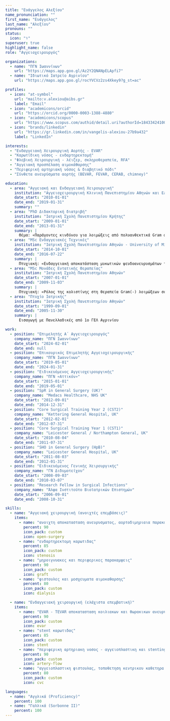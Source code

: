 ```yaml
---
title: "Ευάγγελος Αλεξίου"
name_pronunciation: ""
first_name: "Ευάγγελος"
last_name: "Αλεξίου"
pronouns: ""
status:
  icon: "⚕️"
superuser: true
highlight_name: false
role: "Αγγειοχειρουργός"

organizations:
  - name: "ΠΓΝ Ιωαννίνων"
    url: "https://maps.app.goo.gl/Az2Y2QNANpELApfi7"
  - name: "Ιδιωτικό Ιατρείο Αγρινίου"
    url: "https://maps.app.goo.gl/rocYVCVz2zs4Xkey9?g_st=ac"

profiles:
  - icon: "at-symbol"
    url: "mailto:v.alexiou@aibs.gr"
    label: "Email"
  - icon: "academicons/orcid"
    url: "https://orcid.org/0000-0003-1388-4880"
  - icon: "academicons/scopus"
    url: "https://www.scopus.com/authid/detail.uri?authorId=18433424100"
  - icon: "brands/linkedin"
    url: "https://gr.linkedin.com/in/vangelis-alexiou-27b9a432"
    label: "LinkedIn"

interests:
  - "Ενδαγγειακή Χειρουργική Αορτής - EVAR"
  - "Καρωτίδικη νόσος - ενδαρτηρεκτομή"
  - "Φλεβική Χειρουργική - λέιζερ, σκληροθεραπεία, RFA"
  - "Αγγειακή προσπέλαση αιμοκάθαρσης"
  - "Περιφερική αρτηριακή νόσος & διαβητικό πόδι"
  - "Σύνθετα ανευρύσματα αορτής (BEVAR, FEVAR, CERAB, chimney)"

education:
  - area: "Aγγειακή και Ενδαγγειακή Χειρουργική"
    institution: "Αγγειοχειρουργική Κλινική Πανεπιστημίου Αθηνών και East Midlands South Deanery, UK"
    date_start: "2010-01-01"
    date_end: "2019-01-31"
    summary: ""
  - area: "PhD Διδακτορική διατριβή"
    institution: "Ιατρική Σχολή Πανεπιστημίου Κρήτης"
    date_start: "2009-01-01"
    date_end: "2013-01-31"
    summary: |
      Θέμα: «Παράγοντες κινδύνου για λοιμώξεις από πολυανθεκτικά Gram αρνητικά βακτήρια σε χειρουργημένους ασθενείς που νοσηλεύονται στη μονάδα εντατικής θεραπείας».
  - area: "MSc Ενδαγγειακές Τεχνικές"
    institution: "Ιατρική Σχολή Πανεπιστημίου Αθηνών - University of Milano-Bicocca"
    date_start: "2014-10-01"
    date_end: "2016-07-22"
    summary: |
      Πτυχιακή: «Ενδαγγειακή αποκατάσταση μυκωτικών ψευδοανευρυσμάτων του λαγονομηριαίου άξονα». Επιβλέπων: Γ. Γερουλάκος
  - area: "MSc Μονάδες Εντατικής Θεραπείας"
    institution: "Ιατρική Σχολή Πανεπιστημίου Αθηνών"
    date_start: "2007-01-01"
    date_end: "2009-11-03"
    summary: |
      Πτυχιακή: «Ρόλος της κολιστίνης στη θεραπεία Gram(-) λοιμώξεων σε ασθενείς νοσηλευόμενους στη ΜΕΘ». Επιβλέπων: Κ. Τσιούφης
  - area: "Πτυχίο Ιατρικής"
    institution: "Ιατρική Σχολή Πανεπιστημίου Αθηνών"
    date_start: "1999-09-01"
    date_end: "2005-11-30"
    summary: |
      Εισαγωγή με Πανελλαδικές από 1ο ΓΕΛ Αγρινίου

work:
  - position: "Επιμελητής Α΄ Αγγειοχειρουργός"
    company_name: "ΠΓΝ Ιωαννίνων"
    date_start: "2024-02-01"
    date_end: null
  - position: "Επικουρικός Επιμελητής Αγγειοχειρουργικής"
    company_name: "ΠΓΝ Ιωαννίνων"
    date_start: "2019-05-01"
    date_end: "2024-01-31"
  - position: "Ειδικευόμενος Αγγειοχειρουργικής"
    company_name: "ΠΓΝ «Αττικόν»"
    date_start: "2015-01-01"
    date_end: "2019-05-01"
  - position: "SpR in General Surgery (UK)"
    company_name: "Medacs Healthcare, NHS UK"
    date_start: "2012-09-01"
    date_end: "2014-12-31"
  - position: "Core Surgical Training Year 2 (CST2)"
    company_name: "Kettering General Hospital, UK"
    date_start: "2012-02-01"
    date_end: "2012-07-31"
  - position: "Core Surgical Training Year 1 (CST1)"
    company_name: "Leicester General / Northampton General, UK"
    date_start: "2010-08-04"
    date_end: "2011-07-31"
  - position: "SHO in General Surgery (HpB)"
    company_name: "Leicester General Hospital, UK"
    date_start: "2011-08-03"
    date_end: "2012-01-31"
  - position: "Ειδικευόμενος Γενικής Χειρουργικής"
    company_name: "ΓΝ Διδυμοτείχου"
    date_start: "2008-09-03"
    date_end: "2010-03-07"
  - position: "Research Fellow in Surgical Infections"
    company_name: "Άλφα Ινστιτούτο Βιοϊατρικών Επιστημών"
    date_start: "2006-09-01"
    date_end: "2008-10-31"

skills:
  - name: "Αγγειακή χειρουργική (ανοιχτές επεμβάσεις)"
    items:
      - name: "ανοιχτη αποκατασταση ανευρυσματος, αορτοδιμηριαια παρακαμψη"
        percent: 90
        icon_pack: custom
        icon: open-surgery
      - name: "ενδαρτηρεκτομη καρωτιδας"
        percent: 85
        icon_pack: custom
        icon: stenosis
      - name: "μηροιγνυακες και περιφερικες παρακαμψεις"
        percent: 90
        icon_pack: custom
        icon: graft
      - name: "φιστουλες και μοσχευματα αιμοκαθαρσης"
        percent: 80
        icon_pack: custom
        icon: dialysis

  - name: "Ενδαγγειακή χειρουργική (ελάχιστα επεμβατική)"
    items:
      - name: "EVAR - TEVAR αποκατασταση κοιλιακων και θωρακικων ανευρυσματων με χρηση stents"
        percent: 90
        icon_pack: custom
        icon: evar
      - name: "stent καρωτιδας"
        percent: 85
        icon_pack: custom
        icon: stent
      - name: "περιφερικη αρτηριακη νοσος - αγγειοπλαστικη και stenting"
        percent: 90
        icon_pack: custom
        icon: artery-flow
      - name: "αγγειοπλαστικη φιστουλας, τοποθετηση κεντρικου καθετηρα αιμοκαθαρσης"
        percent: 80
        icon_pack: custom
        icon: cvc

languages:
  - name: "Αγγλικά (Proficiency)"
    percent: 100
  - name: "Γαλλικά (Sorbonne II)"
    percent: 100
---
```


